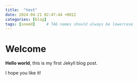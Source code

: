 ```yaml
---
title:  "test"
date: 2024-04-21 02:47:44 +0012
categories: [blog]
tags: [sneed]     # TAG names should always be lowercase
---
```


# Welcome

**Hello world**, this is my first Jekyll blog post.

I hope you like it!

